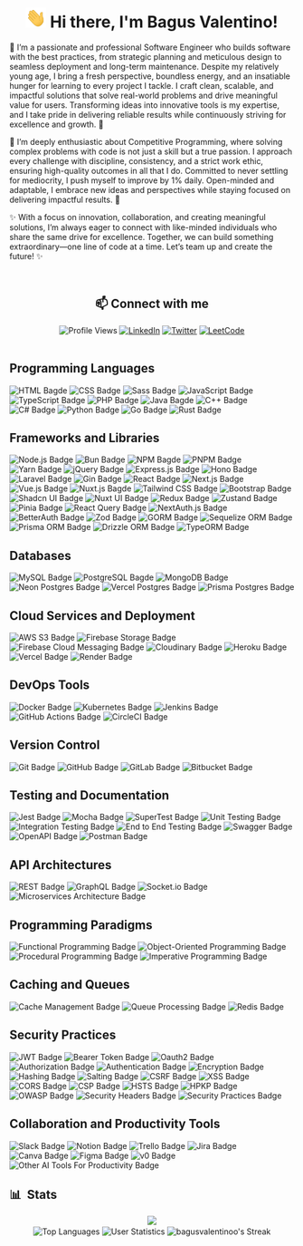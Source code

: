 <h1 align="center"><img src="https://raw.githubusercontent.com/bagusvalentinoo/bagusvalentinoo/main/assets/images/wave.gif" height="35px"> Hi there, I'm Bagus Valentino!</h1>

<div align="left">
<p>🌟 I’m a passionate and professional Software Engineer who builds software with the best practices, from strategic planning and meticulous design to seamless deployment and long-term maintenance. Despite my relatively young age, I bring a fresh perspective, boundless energy, and an insatiable hunger for learning to every project I tackle. I craft clean, scalable, and impactful solutions that solve real-world problems and drive meaningful value for users. Transforming ideas into innovative tools is my expertise, and I take pride in delivering reliable results while continuously striving for excellence and growth. 🚀

🎯 I’m deeply enthusiastic about Competitive Programming, where solving complex problems with code is not just a skill but a true passion. I approach every challenge with discipline, consistency, and a strict work ethic, ensuring high-quality outcomes in all that I do. Committed to never settling for mediocrity, I push myself to improve by 1% daily. Open-minded and adaptable, I embrace new ideas and perspectives while staying focused on delivering impactful results. 🌱

✨ With a focus on innovation, collaboration, and creating meaningful solutions, I’m always eager to connect with like-minded individuals who share the same drive for excellence. Together, we can build something extraordinary—one line of code at a time. Let’s team up and create the future! ✨

</p>
<br />
</div>

<div align="center">
  <h2>📫 Connect with me</h2>
  <img alt="Profile Views" height="25px" src="https://komarev.com/ghpvc/?username=bagusvalentinoo&label=Profile%20views&color=0e75b6&style=flat" />
  <a href="https://www.linkedin.com/in/bagus-valentino/" target="_blank"><img alt="LinkedIn" src="https://custom-icon-badges.demolab.com/badge/LinkedIn-0A66C2?logo=linkedin-white&logoColor=fff" height="25px"></a>
  <a href="https://x.com/bagusvalentinoo" target="_blank"><img alt="Twitter" src="https://img.shields.io/badge/Twitter-000000?style=flat&logo=x&logoColor=white" height="25px"></a>
  <a href="https://leetcode.com/u/bagusvalentino/" target="_blank"><img alt="LeetCode" src="https://img.shields.io/badge/-LeetCode-FFA116?style=flat&logo=LeetCode&logoColor=black" height="25px"></a>
</div>

<br />

## Programming Languages

<div align="left">
  <img alt="HTML Bagde" src="https://img.shields.io/badge/HTML-%23E34F26.svg?logo=html5&logoColor=white" height="25px">
  <img alt="CSS Badge" src="https://img.shields.io/badge/CSS-1572B6?logo=css3&logoColor=fff" height="25px">
  <img alt="Sass Badge" src="https://img.shields.io/badge/Sass-C69?logo=sass&logoColor=fff" height="25px">
  <img alt="JavaScript Badge" src="https://img.shields.io/badge/JavaScript-F7DF1E?logo=javascript&logoColor=000" height="25px">
  <img alt="TypeScript Badge" src="https://img.shields.io/badge/TypeScript-3178C6?logo=typescript&logoColor=fff" height="25px">
  <img alt="PHP Badge" src="https://img.shields.io/badge/php-%23777BB4.svg?&logo=php&logoColor=white" height="25px">
  <img alt="Java Bagde" src="https://img.shields.io/badge/Java-%23ED8B00.svg?logo=openjdk&logoColor=white" height="25px">
  <img alt="C++ Badge" src="https://img.shields.io/badge/C++-%2300599C.svg?logo=c%2B%2B&logoColor=white" height="25px">
  <img alt="C# Badge" src="https://custom-icon-badges.demolab.com/badge/C%23-%23239120.svg?logo=cshrp&logoColor=white" height="25px">
  <img alt="Python Badge" src="https://img.shields.io/badge/Python-3776AB?logo=python&logoColor=fff" height="25px">
  <img alt="Go Badge" src="https://img.shields.io/badge/Go-%2300ADD8.svg?&logo=go&logoColor=white" height="25px">
  <img alt="Rust Badge" src="https://img.shields.io/badge/Rust-%23000000.svg?e&logo=rust&logoColor=white" height="25px">
</div>

## Frameworks and Libraries

<div align="left">
  <img alt="Node.js Badge" src="https://img.shields.io/badge/Node.js-6DA55F?logo=node.js&logoColor=white" height="25px">
  <img alt="Bun Badge" src="https://img.shields.io/badge/Bun-000?logo=bun&logoColor=fff" height="25px">
  <img alt="NPM Bagde" src="https://img.shields.io/badge/npm-CB3837?logo=npm&logoColor=fff" height="25px">
  <img alt="PNPM Badge" src="https://img.shields.io/badge/pnpm-F69220?logo=pnpm&logoColor=fff" height="25px">
  <img alt="Yarn Badge" src="https://img.shields.io/badge/Yarn-2C8EBB?logo=yarn&logoColor=fff" height="25px">
  <img alt="jQuery Badge" src="https://img.shields.io/badge/jQuery-0769AD?logo=jquery&logoColor=fff" height="25px">
  <img alt="Express.js Badge" src="https://img.shields.io/badge/Express.js-%23404d59.svg?logo=express&logoColor=%2361DAFB" height="25px">
  <img alt="Hono Badge" src="https://img.shields.io/badge/Hono-E36002?logo=hono&logoColor=fff" height="25px">
  <img alt="Laravel Badge" src="https://img.shields.io/badge/Laravel-%23FF2D20.svg?logo=laravel&logoColor=white" height="25px">
  <img alt="Gin Badge" src="https://img.shields.io/badge/Gin-%2300ADD8.svg?style=for-the-badge&logo=gin&logoColor=white" height="25px">
  <img alt="React Badge" src="https://img.shields.io/badge/React-%2320232a.svg?logo=react&logoColor=%2361DAFB" height="25px">
  <img alt="Next.js Badge" src="https://img.shields.io/badge/Next.js-black?logo=next.js&logoColor=white" height="25px">
  <img alt="Vue.js Badge" src="https://img.shields.io/badge/Vue.js-4FC08D?logo=vuedotjs&logoColor=fff" height="25px">
  <img alt="Nuxt.js Bagde" src="https://img.shields.io/badge/Nuxt-002E3B?logo=nuxt&logoColor=#00DC82" height="25px">
  <img alt="Tailwind CSS Badge" src="https://img.shields.io/badge/Tailwind%20CSS-%2338B2AC.svg?logo=tailwind-css&logoColor=white" height="25px">
  <img alt="Bootstrap Badge" src="https://img.shields.io/badge/Bootstrap-7952B3?logo=bootstrap&logoColor=fff" height="25px">
  <img alt="Shadcn UI Badge" src="https://img.shields.io/badge/shadcn%2Fui-000?logo=shadcnui&logoColor=fff" height="25px">
  <img alt="Nuxt UI Badge" src="https://img.shields.io/badge/nuxt%20ui-000000?style=for-the-badge&logo=nuxt&logoColor=white" height="25px">
  <img alt="Redux Badge" src="https://img.shields.io/badge/Redux-764ABC?logo=redux&logoColor=fff" height="25px">
  <img alt="Zustand Badge" src="https://img.shields.io/badge/zustand-%23007ACC.svg?style=for-the-badge&logo=zustand&logoColor=white" height="25px">
  <img alt="Pinia Badge" src="https://img.shields.io/badge/pinia-%23FFC107.svg?style=for-the-badge&logo=pinia&logoColor=black" height="25px">
  <img alt="React Query Badge" src="https://img.shields.io/badge/react%20query-%23FF4154.svg?style=for-the-badge&logo=reactquery&logoColor=white" height="25px">
  <img alt="NextAuth.js Badge" src="https://img.shields.io/badge/nextauth.js-%23000000.svg?style=for-the-badge&logo=nextauth&logoColor=white" height="25px">
  <img alt="BetterAuth Badge" src="https://img.shields.io/badge/better%20auth-%23000000.svg?style=for-the-badge&logo=nextauth&logoColor=white" height="25px">
  <img alt="Zod Badge" src="https://img.shields.io/badge/zod-%2300ADD8.svg?style=for-the-badge&logo=zod&logoColor=white" height="25px">
  <img alt="GORM Badge" src="https://img.shields.io/badge/gorm-%2300C58E.svg?style=for-the-badge&logo=gorm&logoColor=white" height="25px">
  <img alt="Sequelize ORM Badge" src="https://img.shields.io/badge/sequelize%20orm-%23E10098.svg?style=for-the-badge&logo=sequelize&logoColor=white" height="25px">
  <img alt="Prisma ORM Badge" src="https://img.shields.io/badge/prisma%20orm-%230089B2.svg?style=for-the-badge&logo=prisma&logoColor=white" height="25px">
  <img alt="Drizzle ORM Badge" src="https://img.shields.io/badge/drizzle%20orm-%2300BCD4.svg?style=for-the-badge&logo=drizzle&logoColor=white" height="25px">
  <img alt="TypeORM Badge" src="https://img.shields.io/badge/typeorm-%23FF5722.svg?style=for-the-badge&logo=typeorm&logoColor=white" height="25px">
</div>

## Databases

<div align="left">
  <img alt="MySQL Badge" src="https://img.shields.io/badge/MySQL-4479A1?logo=mysql&logoColor=fff" height="25px">
  <img alt="PostgreSQL Bagde" src="https://img.shields.io/badge/Postgres-%23316192.svg?logo=postgresql&logoColor=white" height="25px">
  <img alt="MongoDB Badge" src="https://img.shields.io/badge/MongoDB-%234ea94b.svg?logo=mongodb&logoColor=white" height="25px">
  <img alt="Neon Postgres Badge" src="https://img.shields.io/badge/Neon%20Postgres-316192?style=flat&logo=neonpostgres&logoColor=white" height="25px">
  <img alt="Vercel Postgres Badge" src="https://img.shields.io/badge/Vercel%20Postgres-000000?style=flat&logo=vercelpostgres&logoColor=white" height="25px">
  <img alt="Prisma Postgres Badge" src="https://img.shields.io/badge/Prisma%20Postgres-316192?style=flat&logo=prismapostgres&logoColor=white" height="25px">
</div>

## Cloud Services and Deployment

<div align="left">
  <img alt="AWS S3 Badge" src="https://img.shields.io/badge/AWS%20S3-569A31?style=flat&logo=amazons3&logoColor=white" height="25px">
  <img alt="Firebase Storage Badge" src="https://img.shields.io/badge/Firebase%20Storage-FFCA28?style=flat&logo=firebase&logoColor=white" height="25px">
  <img alt="Firebase Cloud Messaging Badge" src="https://img.shields.io/badge/Firebase%20Cloud%20Messaging-FFCA28?style=flat&logo=firebase&logoColor=white" height="25px">
  <img alt="Cloudinary Badge" src="https://img.shields.io/badge/Cloudinary-0170FE?style=flat&logo=cloudinary&logoColor=white" height="25px">
  <img alt="Heroku Badge" src="https://img.shields.io/badge/Heroku-430098?style=flat&logo=heroku&logoColor=white" height="25px">
  <img alt="Vercel Badge" src="https://img.shields.io/badge/Vercel-000000?style=flat&logo=vercel&logoColor=white" height="25px">
  <img alt="Render Badge" src="https://img.shields.io/badge/Render-000000?style=flat&logo=render&logoColor=white" height="25px">
</div>

## DevOps Tools

<div align="left">
  <img alt="Docker Badge" src="https://img.shields.io/badge/Docker-2496ED?logo=docker&logoColor=fff" height="25px">
  <img alt="Kubernetes Badge" src="https://img.shields.io/badge/Kubernetes-326CE5?style=flat&logo=kubernetes&logoColor=white" height="25px">
  <img alt="Jenkins Badge" src="https://img.shields.io/badge/Jenkins-D24939?style=flat&logo=jenkins&logoColor=white" height="25px">
  <img alt="GitHub Actions Badge" src="https://img.shields.io/badge/GitHub%20Actions-2088FF?style=flat&logo=githubactions&logoColor=white" height="25px">
  <img alt="CircleCI Badge" src="https://img.shields.io/badge/CircleCI-343434?style=flat&logo=circleci&logoColor=white" height="25px">
</div>

## Version Control

<div align="left">
  <img alt="Git Badge" src="https://img.shields.io/badge/Git-F05032?style=flat&logo=git&logoColor=white" height="25px">
  <img alt="GitHub Badge" src="https://img.shields.io/badge/GitHub-181717?style=flat&logo=github&logoColor=white" height="25px">
  <img alt="GitLab Badge" src="https://img.shields.io/badge/GitLab-FCA121?style=flat&logo=gitlab&logoColor=white" height="25px">
  <img alt="Bitbucket Badge" src="https://img.shields.io/badge/Bitbucket-0052CC?style=flat&logo=bitbucket&logoColor=white" height="25px">
</div>

## Testing and Documentation

<div align="left">
  <img alt="Jest Badge" src="https://img.shields.io/badge/Jest-C21325?style=flat&logo=jest&logoColor=white" height="25px">
  <img alt="Mocha Badge" src="https://img.shields.io/badge/Mocha-8D6748?style=flat&logo=mocha&logoColor=white" height="25px">
  <img alt="SuperTest Badge" src="https://img.shields.io/badge/SuperTest-4CAF50?style=flat&logo=supertest&logoColor=white" height="25px">
  <img alt="Unit Testing Badge" src="https://img.shields.io/badge/Unit%20Testing-2196F3?style=flat&logo=unittesting&logoColor=white" height="25px">
  <img alt="Integration Testing Badge" src="https://img.shields.io/badge/Integration%20Testing-FFC107?style=flat&logo=integrationtesting&logoColor=white" height="25px">
  <img alt="End to End Testing Badge" src="https://img.shields.io/badge/End%20to%20End%20Testing-FF5722?style=flat&logo=endtoendtesting&logoColor=white" height="25px">
  <img alt="Swagger Badge" src="https://img.shields.io/badge/Swagger-85EA2D?style=flat&logo=swagger&logoColor=black" height="25px">
  <img alt="OpenAPI Badge" src="https://img.shields.io/badge/OpenAPI-6BA539?style=flat&logo=openapiinitiative&logoColor=white" height="25px">
  <img alt="Postman Badge" src="https://img.shields.io/badge/Postman-FF6C37?style=flat&logo=postman&logoColor=white" height="25px">
</div>

## API Architectures

<div align="left">
  <img alt="REST Badge" src="https://img.shields.io/badge/REST-000000?style=flat&logo=rest&logoColor=white" height="25px">
  <img alt="GraphQL Badge" src="https://img.shields.io/badge/GraphQL-E10098?style=flat&logo=graphql&logoColor=white" height="25px">
  <img alt="Socket.io Badge" src="https://img.shields.io/badge/socket.io-010101?style=flat&logo=socket.io&logoColor=white" height="25px">
  <img alt="Microservices Architecture Badge" src="https://img.shields.io/badge/Microservices%20Architecture-2196F3?style=flat&logo=microservices&logoColor=white" height="25px">
</div>

## Programming Paradigms

<div align="left">
  <img alt="Functional Programming Badge" src="https://img.shields.io/badge/Functional%20Programming-4CAF50?style=flat&logo=functionalprogramming&logoColor=white" height="25px">
  <img alt="Object-Oriented Programming Badge" src="https://img.shields.io/badge/Object%20Oriented%20Programming-2196F3?style=flat&logo=oop&logoColor=white" height="25px">
  <img alt="Procedural Programming Badge" src="https://img.shields.io/badge/Procedural%20Programming-FFC107?style=flat&logo=proceduralprogramming&logoColor=white" height="25px">
  <img alt="Imperative Programming Badge" src="https://img.shields.io/badge/Imperative%20Programming-FF5722?style=flat&logo=imperativeprogramming&logoColor=white" height="25px">
</div>

## Caching and Queues

<div align="left">
  <img alt="Cache Management Badge" src="https://img.shields.io/badge/Cache%20Management-4CAF50?style=flat&logo=cachemanagement&logoColor=white" height="25px">
  <img alt="Queue Processing Badge" src="https://img.shields.io/badge/Queue%20Processing-2196F3?style=flat&logo=queueprocessing&logoColor=white" height="25px">
  <img alt="Redis Badge" src="https://img.shields.io/badge/Redis-DC382D?style=flat&logo=redis&logoColor=white" height="25px">
</div>

## Security Practices

<div align="left">
  <img alt="JWT Badge" src="https://img.shields.io/badge/JWT-4CAF50?style=flat&logo=jwt&logoColor=white" height="25px">
  <img alt="Bearer Token Badge" src="https://img.shields.io/badge/Bearer%20Token-2196F3?style=flat&logo=bearertoken&logoColor=white" height="25px">
  <img alt="Oauth2 Badge" src="https://img.shields.io/badge/Oauth2-FFC107?style=flat&logo=oauth2&logoColor=white" height="25px">
  <img alt="Authorization Badge" src="https://img.shields.io/badge/Authorization-FF5722?style=flat&logo=authorization&logoColor=white" height="25px">
  <img alt="Authentication Badge" src="https://img.shields.io/badge/Authentication-9C27B0?style=flat&logo=authentication&logoColor=white" height="25px">
  <img alt="Encryption Badge" src="https://img.shields.io/badge/Encryption-607D8B?style=flat&logo=encryption&logoColor=white" height="25px">
  <img alt="Hashing Badge" src="https://img.shields.io/badge/Hashing-795548?style=flat&logo=hashing&logoColor=white" height="25px">
  <img alt="Salting Badge" src="https://img.shields.io/badge/Salting-3F51B5?style=flat&logo=salting&logoColor=white" height="25px">
  <img alt="CSRF Badge" src="https://img.shields.io/badge/CSRF-009688?style=flat&logo=csrf&logoColor=white" height="25px">
  <img alt="XSS Badge" src="https://img.shields.io/badge/XSS-8BC34A?style=flat&logo=xss&logoColor=white" height="25px">
  <img alt="CORS Badge" src="https://img.shields.io/badge/CORS-FF9800?style=flat&logo=cors&logoColor=white" height="25px">
  <img alt="CSP Badge" src="https://img.shields.io/badge/CSP-00BCD4?style=flat&logo=csp&logoColor=white" height="25px">
  <img alt="HSTS Badge" src="https://img.shields.io/badge/HSTS-673AB7?style=flat&logo=hsts&logoColor=white" height="25px">
  <img alt="HPKP Badge" src="https://img.shields.io/badge/HPKP-E91E63?style=flat&logo=hpkp&logoColor=white" height="25px">
  <img alt="OWASP Badge" src="https://img.shields.io/badge/OWASP-607D8B?style=flat&logo=owasp&logoColor=white" height="25px">
  <img alt="Security Headers Badge" src="https://img.shields.io/badge/Security%20Headers-4CAF50?style=flat&logo=securityheaders&logoColor=white" height="25px">
  <img alt="Security Practices Badge" src="https://img.shields.io/badge/Security%20Practices-FF5722?style=flat&logo=securitypractices&logoColor=white" height="25px">
</div>

## Collaboration and Productivity Tools

<div align="left">
  <img alt="Slack Badge" src="https://img.shields.io/badge/Slack-4A154B?style=flat&logo=slack&logoColor=white" height="25px">
  <img alt="Notion Badge" src="https://img.shields.io/badge/Notion-000000?style=flat&logo=notion&logoColor=white" height="25px">
  <img alt="Trello Badge" src="https://img.shields.io/badge/Trello-0052CC?style=flat&logo=trello&logoColor=white" height="25px">
  <img alt="Jira Badge" src="https://img.shields.io/badge/Jira-0052CC?style=flat&logo=jira&logoColor=white" height="25px">
  <img alt="Canva Badge" src="https://img.shields.io/badge/Canva-00C4CC?style=flat&logo=canva&logoColor=white" height="25px">
  <img alt="Figma Badge" src="https://img.shields.io/badge/Figma-F24E1E?style=flat&logo=figma&logoColor=white" height="25px">
  <img alt="v0 Badge" src="https://img.shields.io/badge/v0-000?logo=v0&logoColor=fff" height="25px">
  <img alt="Other AI Tools For Productivity Badge" src="https://img.shields.io/badge/Other%20AI%20Tools%20For%20Productivity-4CAF50?style=flat&logo=otheraitools&logoColor=white" height="25px">
</div>

## 📊 &nbsp;Stats

<div align="center">
    <div align="center">
        <img src="https://github-profile-trophy.vercel.app/?username=bagusvalentinoo&column=-1&theme=juicyfresh" />
    </div>
    <div align="center">
        <img src="https://github-readme-stats.vercel.app/api/top-langs/?username=bagusvalentinoo&amp;langs_count=10&amp;title_color=0891b2&amp;text_color=ffffff&amp;icon_color=0891b2&amp;bg_color=1c1917&amp;hide_border=true&amp;locale=en&amp;layout=compact&exclude_repo=Customer-Review-ML-Case,Artificial-Neural-Network" alt="Top Languages" />
        <img src="https://github-readme-stats-sigma-five.vercel.app/api?username=bagusvalentinoo&title_color=0891b2&text_color=ffffff&icon_color=0891b2&bg_color=1c1917&hide_border=true&count_private=true&include_all_commits=true" alt="User Statistics" />
        <img src="https://github-readme-streak-stats.herokuapp.com/?user=bagusvalentinoo&theme=dark&hide_border=true" alt="bagusvalentinoo's Streak" />
    </div>
</div>
<br />
